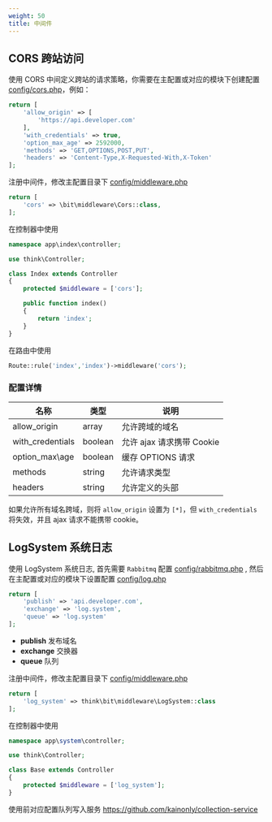 ```yaml
---
weight: 50
title: 中间件
---
```


## CORS 跨站访问

使用 CORS 中间定义跨站的请求策略，你需要在主配置或对应的模块下创建配置 <u>config/cors.php</u>，例如：

```php
return [
    'allow_origin' => [
        'https://api.developer.com'
    ],
    'with_credentials' => true,
    'option_max_age' => 2592000,
    'methods' => 'GET,OPTIONS,POST,PUT',
    'headers' => 'Content-Type,X-Requested-With,X-Token'
];
```

注册中间件，修改主配置目录下 <u>config/middleware.php</u>

```php
return [
    'cors' => \bit\middleware\Cors::class,
];
```

在控制器中使用

```php
namespace app\index\controller;

use think\Controller;

class Index extends Controller
{
    protected $middleware = ['cors'];

    public function index()
    {
        return 'index';
    }
}
```

在路由中使用

```php
Route::rule('index','index')->middleware('cors');
```

### 配置详情

| 名称             | 类型    | 说明                      |
| ---------------- | ------- | ------------------------- |
| allow_origin     | array   | 允许跨域的域名            |
| with_credentials | boolean | 允许 ajax 请求携带 Cookie |
| option_max\age   | boolean | 缓存 OPTIONS 请求         |
| methods          | string  | 允许请求类型              |
| headers          | string  | 允许定义的头部            |

如果允许所有域名跨域，则将 `allow_origin` 设置为 `[*]`，但 `with_credentials` 将失效，并且 ajax 请求不能携带 cookie。

## LogSystem 系统日志

使用 LogSystem 系统日志, 首先需要 `Rabbitmq` 配置 <u>config/rabbitmq.php</u> , 然后在主配置或对应的模块下设置配置 <u>config/log.php</u>

```php
return [
    'publish' => 'api.developer.com',
    'exchange' => 'log.system',
    'queue' => 'log.system'
];
```

- **publish** 发布域名
- **exchange** 交换器
- **queue** 队列

注册中间件，修改主配置目录下 <u>config/middleware.php</u>

```php
return [
    'log_system' => think\bit\middleware\LogSystem::class
];
```

在控制器中使用

```php
namespace app\system\controller;

use think\Controller;

class Base extends Controller
{
    protected $middleware = ['log_system'];
}
```

使用前对应配置队列写入服务 <https://github.com/kainonly/collection-service>
